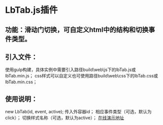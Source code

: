 # LbTab.js插件
## 功能：滑动门切换，可自定义html中的结构和切换事件类型。
## 引入文件：
使用gulp构建，具体实例中需要引入路径build\web\js下的lbTab.js或lbTab.min.js；
css样式可以自定义也可使用路径build\web\css下的lbTab.css或lbTab.min.css；
## 使用说明：
new LbTab(id, event, active);
传入外容器id；
相应事件类型（可选，默认为click）；
切换样式名称（可选，默认为active）；
[在线演示地址](http://xiaoyaoge.club/LbTab.js/build/web/index.html)
